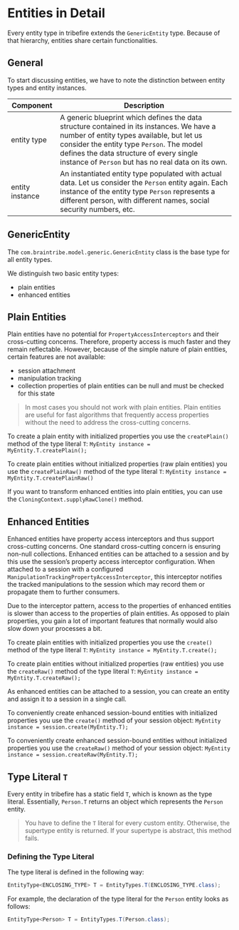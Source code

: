 # Entities in Detail

Every entity type in tribefire extends the `GenericEntity` type. Because of that hierarchy, entities share certain functionalities.

## General

To start discussing entities, we have to note the distinction between entity types and entity instances.

Component | Description  
------- | -----------
entity type | A generic blueprint which defines the data structure contained in its instances. We have a number of entity types available, but let us consider the entity type `Person`. The model defines the data structure of every single instance of `Person` but has no real data on its own.
entity instance | An instantiated entity type populated with actual data. Let us consider the `Person` entity again. Each instance of the entity type `Person` represents a different person, with different names, social security numbers, etc.

## GenericEntity

The `com.braintribe.model.generic.GenericEntity` class is the base type for all entity types.  

We distinguish two basic entity types:

* plain entities
* enhanced entities

## Plain Entities

Plain entities have no potential for `PropertyAccessInterceptors` and their cross-cutting concerns. Therefore, property access is much faster and they remain reflectable. However, because of the simple nature of plain entities, certain features are not available:

* session attachment
* manipulation tracking
* collection properties of plain entities can be null and must be checked for this state

> In most cases you should not work with plain entities. Plain entities are useful for fast algorithms that frequently access properties without the need to address the cross-cutting concerns.

To create a plain entity with initialized properties you use the `createPlain()` method of the type literal `T`: `MyEntity instance = MyEntity.T.createPlain();`

To create plain entities without initialized properties (raw plain entities) you use the `createPlainRaw()` method of the type literal `T`: `MyEntity instance = MyEntity.T.createPlainRaw()`

If you want to transform enhanced entities into plain entities, you can use the `CloningContext.supplyRawClone()` method.

## Enhanced Entities

Enhanced entities have property access interceptors and thus support cross-cutting concerns. One standard cross-cutting concern is ensuring non-null collections. Enhanced entities can be attached to a session and by this use the session’s property access interceptor configuration. When attached to a session with a configured `ManipulationTrackingPropertyAccessInterceptor`, this interceptor notifies the tracked manipulations to the session which may record them or propagate them to further consumers.

Due to the interceptor pattern, access to the properties of enhanced entities is slower than access to the properties of plain entities. As opposed to plain properties, you gain a lot of important features that normally would also slow down your processes a bit.

To create plain entities with initialized properties you use the `create()` method of the type literal `T`: `MyEntity instance = MyEntity.T.create();`

To create plain entities without initialized properties (raw entities) you use the `createRaw()` method of the type literal `T`: `MyEntity instance = MyEntity.T.createRaw();`

As enhanced entities can be attached to a session, you can create an entity and assign it to a session in a single call.

To conveniently create enhanced session-bound entities with initialized properties you use the `create()` method of your session object: `MyEntity instance = session.create(MyEntity.T);`

To conveniently create enhanced session-bound entities without initialized properties you use the `createRaw()` method of your session object: `MyEntity instance = session.createRaw(MyEntity.T);`

## Type Literal `T`

Every entity in tribefire has a static field `T`, which is known as the type literal. Essentially, `Person.T` returns an object which represents the `Person` entity.

> You have to define the `T` literal for every custom entity. Otherwise, the supertype entity is returned. If your supertype is abstract, this method fails.

### Defining the Type Literal

The type literal is defined in the following way:

```java
EntityType<ENCLOSING_TYPE> T = EntityTypes.T(ENCLOSING_TYPE.class);
```

For example, the declaration of the type literal for the `Person` entity looks as follows:

```java
EntityType<Person> T = EntityTypes.T(Person.class);
```
